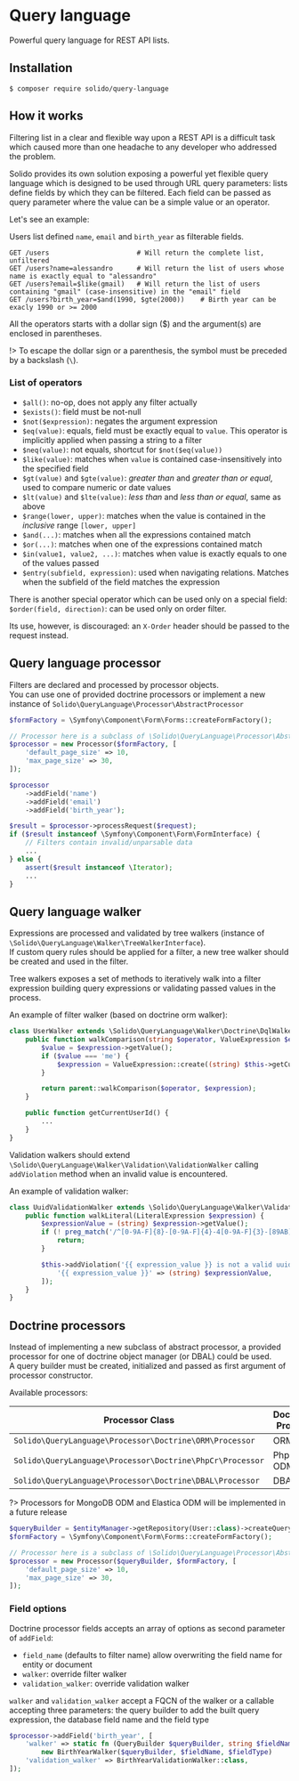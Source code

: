 # Query language

Powerful query language for REST API lists.

## Installation

```shell
$ composer require solido/query-language
```

## How it works

Filtering list in a clear and flexible way upon a REST API is a difficult task which caused more than one headache
to any developer who addressed the problem.

Solido provides its own solution exposing a powerful yet flexible query language which is designed to be 
used through URL query parameters: lists define fields by which they can be filtered. Each field can be passed
as query parameter where the value can be a simple value or an operator.

Let's see an example:

Users list defined `name`, `email` and `birth_year` as filterable fields.

```
GET /users                      # Will return the complete list, unfiltered
GET /users?name=alessandro      # Will return the list of users whose name is exactly equal to "alessandro"
GET /users?email=$like(gmail)   # Will return the list of users containing "gmail" (case-insensitive) in the "email" field
GET /users?birth_year=$and(1990, $gte(2000))    # Birth year can be exacly 1990 or >= 2000
```

All the operators starts with a dollar sign ($) and the argument(s) are enclosed in parentheses.

!> To escape the dollar sign or a parenthesis, the symbol must be preceded by a backslash (`\`).

### List of operators

- `$all()`: no-op, does not apply any filter actually
- `$exists()`: field must be not-null
- `$not($expression)`: negates the argument expression
- `$eq(value)`: equals, field must be exactly equal to `value`. This operator is implicitly applied when passing a string to a filter
- `$neq(value)`: not equals, shortcut for `$not($eq(value))`
- `$like(value)`: matches when `value` is contained case-insensitively into the specified field
- `$gt(value)` and `$gte(value)`: _greater than_ and _greater than or equal_, used to compare numeric or date values
- `$lt(value)` and `$lte(value)`: _less than_ and _less than or equal_, same as above
- `$range(lower, upper)`: matches when the value is contained in the *inclusive* range `[lower, upper]`
- `$and(...)`: matches when all the expressions contained match
- `$or(...)`: matches when one of the expressions contained match
- `$in(value1, value2, ...)`: matches when value is exactly equals to one of the values passed
- `$entry(subfield, expression)`: used when navigating relations. Matches when the subfield of the field matches the expression

There is another special operator which can be used only on a special field:  
`$order(field, direction)`: can be used only on order filter.

Its use, however, is discouraged: an `X-Order` header should be passed to the request instead.

## Query language processor

Filters are declared and processed by processor objects.  
You can use one of provided doctrine processors or implement a new instance of `Solido\QueryLanguage\Processor\AbstractProcessor`

```php
$formFactory = \Symfony\Component\Form\Forms::createFormFactory();

// Processor here is a subclass of \Solido\QueryLanguage\Processor\AbstractProcessor
$processor = new Processor($formFactory, [
    'default_page_size' => 10,
    'max_page_size' => 30,
]);

$processor
    ->addField('name')
    ->addField('email')
    ->addField('birth_year');

$result = $processor->processRequest($request);
if ($result instanceof \Symfony\Component\Form\FormInterface) {
    // Filters contain invalid/unparsable data
    ...
} else {
    assert($result instanceof \Iterator);
    ...
}
```

## Query language walker

Expressions are processed and validated by tree walkers (instance of `\Solido\QueryLanguage\Walker\TreeWalkerInterface`).  
If custom query rules should be applied for a filter, a new tree walker should be created and used in the filter.

Tree walkers exposes a set of methods to iteratively walk into a filter expression building query expressions or
validating passed values in the process.

An example of filter walker (based on doctrine orm walker):

```php
class UserWalker extends \Solido\QueryLanguage\Walker\Doctrine\DqlWalker {
    public function walkComparison(string $operator, ValueExpression $expression) {
        $value = $expression->getValue();
        if ($value === 'me') {
            $expression = ValueExpression::create((string) $this->getCurrentUserId());
        }

        return parent::walkComparison($operator, $expression);
    }

    public function getCurrentUserId() {
        ...
    }
}
```

Validation walkers should extend `\Solido\QueryLanguage\Walker\Validation\ValidationWalker` calling `addViolation`
method when an invalid value is encountered.

An example of validation walker:

```php
class UuidValidationWalker extends \Solido\QueryLanguage\Walker\Validation\ValidationWalker {
    public function walkLiteral(LiteralExpression $expression) {
        $expressionValue = (string) $expression->getValue();
        if (! preg_match('/^[0-9A-F]{8}-[0-9A-F]{4}-4[0-9A-F]{3}-[89AB][0-9A-F]{3}-[0-9A-F]{12}$/i', $expressionValue)) {
            return;
        }

        $this->addViolation('{{ expression_value }} is not a valid uuid.', [
            '{{ expression_value }}' => (string) $expressionValue,
        ]);
    }
}
```

## Doctrine processors

Instead of implementing a new subclass of abstract processor, a provided processor for one of doctrine object manager
(or DBAL) could be used.  
A query builder must be created, initialized and passed as first argument of processor constructor.

Available processors:

| Processor Class                                           | Doctrine Project |
| --------------------------------------------------------- | ---------------- |
| `Solido\QueryLanguage\Processor\Doctrine\ORM\Processor`   | ORM              |
| `Solido\QueryLanguage\Processor\Doctrine\PhpCr\Processor` | PhpCr ODM        |
| `Solido\QueryLanguage\Processor\Doctrine\DBAL\Processor`  | DBAL             |

?> Processors for MongoDB ODM and Elastica ODM will be implemented in a future release

```php
$queryBuilder = $entityManager->getRepository(User::class)->createQueryBuilder('u');
$formFactory = \Symfony\Component\Form\Forms::createFormFactory();

// Processor here is a subclass of \Solido\QueryLanguage\Processor\AbstractProcessor
$processor = new Processor($queryBuilder, $formFactory, [
    'default_page_size' => 10,
    'max_page_size' => 30,
]);
```

### Field options

Doctrine processor fields accepts an array of options as second parameter of `addField`:

- `field_name` (defaults to filter name) allow overwriting the field name for entity or document
- `walker`: override filter walker
- `validation_walker`: override validation walker

`walker` and `validation_walker` accept a FQCN of the walker or a callable accepting three parameters:
the query builder to add the built query expression, the database field name and the field type

```php
$processor->addField('birth_year', [
    'walker' => static fn (QueryBuilder $queryBuilder, string $fieldName, string $fieldType) =>
        new BirthYearWalker($queryBuilder, $fieldName, $fieldType)
    'validation_walker' => BirthYearValidationWalker::class,
]);
```
